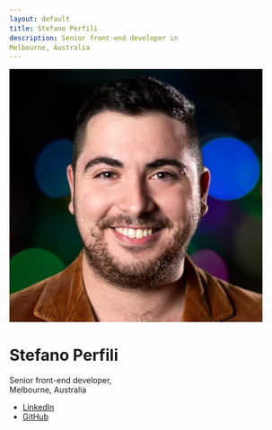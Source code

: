 ```yaml
---
layout: default
title: Stefano Perfili
description: Senior front-end developer in
Melbourne, Australia
---
```


![Stefano Perfili](sp.jpg)

# Stefano Perfili

Senior front-end developer,\
Melbourne, Australia

* [LinkedIn](https://linkedin.com/in/stefanoperfili)
* [GitHub](https://github.com/stef7)
